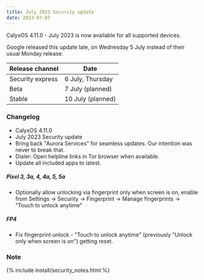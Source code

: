 ```yaml
---
title: July 2023 Security update
date: 2023-07-07
---
```


CalyxOS 4.11.0 - July 2023 is now available for all supported devices.

Google released this update late, on Wednesday 5 July instead of their usual Monday release.

| Release channel  | Date   |
| ---------------- | ------ |
| Security express | 6 July, Thursday |
| Beta | 7 July (planned) |
| Stable | 10 July (planned) |

### Changelog
* CalyxOS 4.11.0
* July 2023 Security update
* Bring back "Aurora Services" for seamless updates. Our intention was never to break that.
* Dialer: Open helpline links in Tor browser when available.
* Update all included apps to latest.

##### Pixel 3, 3a, 4, 4a, 5, 5a
* Optionally allow unlocking via fingerprint only when screen is on, enable from Settings -> Security -> Fingerprint -> Manage fingerprints -> "Touch to unlock anytime"

##### FP4
* Fix fingerprint unlock - "Touch to unlock anytime" (previously "Unlock only when screen is on") getting reset.

### Note

{% include install/security_notes.html %}
